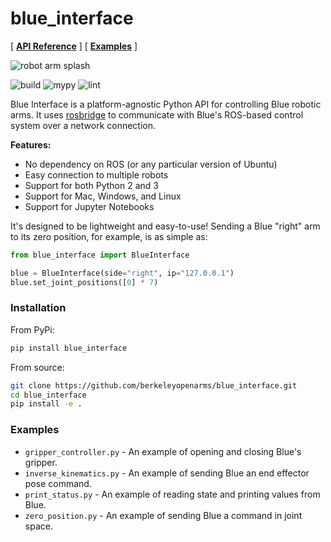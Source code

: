 # blue_interface

[
**[API Reference](https://blue-interface.readthedocs.io)**
] [
**[Examples](https://github.com/berkeleyopenarms/blue_interface/tree/master/examples)**
]


![robot arm splash](https://brentyi.github.io/filestore/blue_single_arm_resized.png)

![build](https://github.com/berkeleyopenarms/blue_interface/workflows/build/badge.svg)
![mypy](https://github.com/berkeleyopenarms/blue_interface/workflows/mypy/badge.svg?branch=master)
![lint](https://github.com/berkeleyopenarms/blue_interface/workflows/lint/badge.svg)

Blue Interface is a platform-agnostic Python API for controlling Blue robotic
arms. It uses [rosbridge](https://github.com/RobotWebTools/rosbridge_suite) to
communicate with Blue's ROS-based control system over a network connection.

**Features:**

- No dependency on ROS (or any particular version of Ubuntu)
- Easy connection to multiple robots
- Support for both Python 2 and 3
- Support for Mac, Windows, and Linux
- Support for Jupyter Notebooks

It's designed to be lightweight and easy-to-use! Sending a Blue "right" arm to
its zero position, for example, is as simple as:

```python
from blue_interface import BlueInterface

blue = BlueInterface(side="right", ip="127.0.0.1")
blue.set_joint_positions([0] * 7)
```

### Installation

From PyPi:

```sh
pip install blue_interface
```

From source:

```sh
git clone https://github.com/berkeleyopenarms/blue_interface.git
cd blue_interface
pip install -e .
```

### Examples

- `gripper_controller.py` - An example of opening and closing Blue's gripper.
- `inverse_kinematics.py` - An example of sending Blue an end effector pose
  command.
- `print_status.py` - An example of reading state and printing values from Blue.
- `zero_position.py` - An example of sending Blue a command in joint space.
